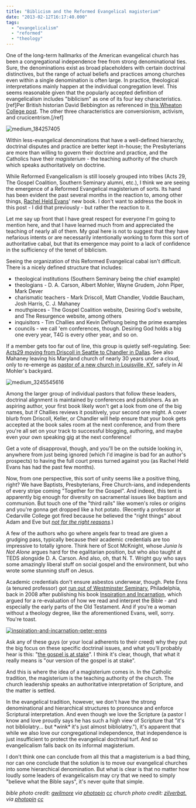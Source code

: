 ```yaml
---
title: "Biblicism and the Reformed Evangelical magisterium"
date: "2013-02-12T16:17:40.000"
tags: 
  - "evangelicalism"
  - "reformed"
  - "theology"
---
```


One of the long-term hallmarks of the American evangelical church has been a congregational independence free from strong denominational ties. Sure, the denominations exist as broad placeholders with certain doctrinal distinctives, but the range of actual beliefs and practices among churches even within a single denomination is often large. In practice, theological interpretations mainly happen at the individual congregation level. This seems reasonable given that the popularly accepted definition of evangelicalism includes "biblicism" as one of its four key characteristics. \[ref\]Per British historian David Bebbington as referenced in [this Wheaton College post](http://www.wheaton.edu/ISAE/Defining-Evangelicalism/Defining-the-Term). The other three characteristics are conversionism, activism, and crucicentrism.\[/ref\]

![medium_184257405](http://chrishubbs.com/wordpress/wp-content/uploads/2013/02/medium_184257405.jpg)

Within less-evangelical denominations that have a well-defined hierarchy, doctrinal disputes and practice are better kept in-house; the Presbyterians are more than willing to govern their doctrine and practice, and the Catholics have their _magisterium_ - the teaching authority of the church which speaks authoritatively on doctrine.

While Reformed Evangelicalism is still loosely grouped into tribes (Acts 29, The Gospel Coalition, Southern Seminary alumni, etc.), I think we are seeing the emergence of a Reformed Evangelical magisterium of sorts. Its hand has been evident the past several months in the reaction to, among other things, [Rachel Held Evans](http://www.rachelheldevans.com)' new book. I don't want to address the book in this post - I did that previously - but rather the reaction to it.

Let me say up front that I have great respect for everyone I'm going to mention here, and that I have learned much from and appreciated the teaching of nearly all of them. My goal here is not to suggest that they have nefarious intents or are necessarily intentionally working to form this sort of authoritative cabal, but that its emergence may point to a lack of confidence in the sufficiency of the tenet of biblicism.

Seeing the organization of this Reformed Evangelical cabal isn't difficult. There is a nicely defined structure that includes:

- theological institutions (Southern Seminary being the chief example)
- theologians - D. A. Carson, Albert Mohler, Wayne Grudem, John Piper, Mark Dever
- charismatic teachers - Mark Driscoll, Matt Chandler, Voddie Baucham, Josh Harris, C. J. Mahaney
- mouthpieces - The Gospel Coalition website, Desiring God's website, and The Resurgence website, among others
- inquisitors - Tim Challies and Kevin DeYoung being the prime examples
- councils - we call 'em conferences, though. Desiring God holds a big one every year, T4G is every other year, and so on.

If a member gets too far out of line, this group is quietly self-regulating. See: [Acts29 moving from Driscoll in Seattle to Chandler in Dallas](http://chrishubbs.com/2012/03/28/some-thoughts-on-matt-chandlers-move-to-lead-acts-29/). See also Mahaney leaving his Maryland church of nearly 30 years under a cloud, only to re-emerge as [pastor of a new church in Louisville, KY](http://www.sovereigngraceministries.org/blogs/sgm/post/Church-planter-interview-CJ-Mahaney-(Louisville-KY).aspx), safely in Al Mohler's backyard.

![medium_3245545616](http://chrishubbs.com/wordpress/wp-content/uploads/2013/02/medium_3245545616.jpg)

Among the larger group of individual pastors that follow these leaders, doctrinal alignment is maintained by conferences and publishers. As an aspiring author, your first book likely won't get a look from one of the big names, but if Challies reviews it positively, your second one might. A cover blurb from Driscoll, Keller, or Chandler will help ensure that your book gets accepted at the book sales room at the next conference, and from there you're all set on your track to successful blogging, authoring, and maybe even your own speaking gig at the next conference!

Get a vote of disapproval, though, and you'll be on the outside looking in, anywhere from just being ignored (which I'd imagine is bad for an author's prospects) to having the full court press turned against you (as Rachel Held Evans has had the past few months).

Now, from one perspective, this sort of unity seems like a positive thing, right? We have Baptists, Presbyterians, Free Church-ians, and independents of every stripe coming "Together for the Gospel". And indeed, this tent is apparently big enough for diversity on sacramental issues like baptism and communion. But touch one of the "third rails" like women's roles or origins and you're gonna get dropped like a hot potato. (Recently a professor at Cedarville College got fired because he believed the "right things" about Adam and Eve but _[not for the right reasons](http://www.christianitytoday.com/ct/2012/november/crisis-of-faith-statements.html)_.)

A few of the authors who go where angels fear to tread are given a grudging pass, typically because their academic credentials are too impressive to totally ignore. Think here of Scot McKnight, whose _Junia Is Not Alone_ argues hard for the egalitarian position, but who also taught at TEDS alongside D. A. Carson. And also, oh, that N. T. Wright guy who says some amazingly liberal stuff on social gospel and the environment, but who wrote some stunning stuff on Jesus.

Academic credentials don't ensure asbestos underwear, though. Pete Enns (a tenured professor) got [run out of Westminster Seminary](http://www.christianitytoday.com/ct/2008/aprilweb-only/114-24.0.html), Philadelphia, back in 2008 after publishing his book [Inspiration and Incarnation](http://www.amazon.com/gp/product/0801027306/ref=as_li_ss_tl?ie=UTF8&camp=1789&creative=390957&creativeASIN=0801027306&linkCode=as2&tag=chrishubbs-20), which argued for a re-evaluation of how we read and interpret the Bible - and especially the early parts of the Old Testament. And if you're a woman without a theology degree, like the aforementioned Evans, well, sorry. You're toast.

[![inspiration-and-incarnation-peter-enns](http://chrishubbs.com/wordpress/wp-content/uploads/2013/02/inspiration-and-incarnation-peter-enns.jpg)](http://www.amazon.com/gp/product/0801027306/ref=as_li_ss_tl?ie=UTF8&camp=1789&creative=390957&creativeASIN=0801027306&linkCode=as2&tag=chrishubbs-20)

Ask any of these guys (or your local adherents to their creed) why they put the big focus on these specific doctrinal issues, and what you'll probably hear is this: "[the gospel is at stake](http://www.albertmohler.com/2011/02/01/creation-vs-evolution-the-new-shape-of-the-debate/)". I think it's clear, though, that what it really means is "our version of the gospel is at stake".

And this is where the idea of a magisterium comes in. In the Catholic tradition, the magisterium is the teaching authority of the church. The church leadership speaks an authoritative interpretation of Scripture, and the matter is settled.

In the evangelical tradition, however, we don't have the strong denominational and hierarchical structures to pronounce and enforce Scriptural interpretation. And even though we love the Scripture (a pastor I know and love proudly says he has such a high view of Scripture that "it's not bibliolatry... but \*wink\* it's just almost bibliolatry."), it's apparent that while we also love our congregational independence, that independence is just insufficient to protect the evangelical doctrinal turf. And so evangelicalism falls back on its informal magisterium.

I don't think one can conclude from all this that a magisterium is a bad thing, nor can one conclude that the solution is to move our evangelical churches into some hierarchical denomination. But what is clear is that no matter how loudly some leaders of evangelicalism may cry that we need to simply "believe what the Bible says", it's never quite that simple.

_bible photo credit: [gwilmore](http://www.flickr.com/photos/gwilmore/184257405/) via [photopin](http://photopin.com) [cc](http://creativecommons.org/licenses/by-nc-sa/2.0/) church photo credit: [zilverbat.](http://www.flickr.com/photos/25228175@N08/3245545616/) via [photopin](http://photopin.com) [cc](http://creativecommons.org/licenses/by-nc/2.0/)_
